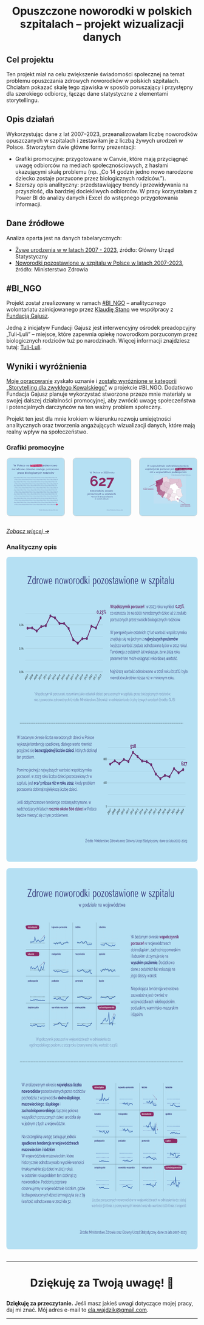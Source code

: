 # <p align="center"> Opuszczone noworodki w polskich szpitalach – projekt wizualizacji danych

## Cel projektu
Ten projekt miał na celu zwiększenie świadomości społecznej na temat problemu opuszczania zdrowych noworodków w polskich szpitalach. Chciałam pokazać skalę tego zjawiska w sposób poruszający i przystępny dla szerokiego odbiorcy, łącząc dane statystyczne z elementami storytellingu.

## Opis działań
Wykorzystując dane z lat 2007–2023, przeanalizowałam liczbę noworodków opuszczanych w szpitalach i zestawiłam je z liczbą żywych urodzeń w Polsce. Stworzyłam dwie główne formy prezentacji:

* Grafiki promocyjne: przygotowane w Canvie, które mają przyciągnąć uwagę odbiorców na mediach społecznościowych, z hasłami ukazującymi skalę problemu (np. „Co 14 godzin jedno nowo narodzone dziecko zostaje porzucone przez biologicznych rodziców.”).
* Szerszy opis analityczny: przedstawiający trendy i przewidywania na przyszłość, dla bardziej dociekliwych odbiorców.
W pracy korzystałam z Power BI do analizy danych i Excel do wstępnego przygotowania informacji.

## Dane źródłowe
Analiza oparta jest na danych tabelarycznych:

* [Żywe urodzenia w  w latach 2007 - 2023](https://github.com/ElaWajdzik/Ongoing_Projects/blob/main/%23BI_NGO%20-%20Noworodki%20opuszczone%20przez%20rodzic%C3%B3w/dane/Urodzenia%20%C5%BCywe%20w%20Polsce%202007-2023.xlsx), źródło: Główny Urząd Statystyczny
* [Noworodki pozostawione w szpitalu w Polsce w latach 2007-2023](https://github.com/ElaWajdzik/Ongoing_Projects/blob/main/%23BI_NGO%20-%20Noworodki%20opuszczone%20przez%20rodzic%C3%B3w/dane/Urodzenia%20%C5%BCywe%20w%20Polsce%202007-2023.xlsx), źródło: Ministerstwo Zdrowia


## #BI_NGO
Projekt został zrealizowany w ramach [#BI_NGO](https://jezykdanych.pl/bi-ngo-1/) – analitycznego wolontariatu zainicjowanego przez [Klaudię Stano](https://www.linkedin.com/in/klaudia-stano/) we współpracy z [Fundacją Gajusz](https://www.linkedin.com/company/fundacja-gajusz/).

Jedną z inicjatyw Fundacji Gajusz jest interwencyjny ośrodek preadopcyjny „Tuli-Luli” – miejsce, które zapewnia opiekę noworodkom porzuconym przez biologicznych rodziców tuż po narodzinach. Więcej informacji znajdziesz tutaj: [Tuli-Luli](https://gajusz.org.pl/jak-pomagamy/tuli-luli/).

## Wyniki i wyróżnienia
[Moje opracowanie](https://www.linkedin.com/posts/ela-wajdzik_biabrngo-biabrngo-activity-7272901767615389696-d_pY) zyskało uznanie i 
[zostało wyróżnione w kategorii „Storytelling dla zwykłego Kowalskiego”](https://www.linkedin.com/posts/klaudia-stano_biabrngo-activity-7284476266882195456-sH3E) w projekcie #BI_NGO. Dodatkowo Fundacja Gajusz planuje wykorzystać stworzone przeze mnie materiały w swojej dalszej działalności promocyjnej, aby zwrócić uwagę społeczeństwa i potencjalnych darczyńców na ten ważny problem społeczny.

Projekt ten jest dla mnie krokiem w kierunku rozwoju umiejętności analitycznych oraz tworzenia angażujących wizualizacji danych, które mają realny wpływ na społeczeństwo.

### Grafiki promocyjne

<div style="display: flex; justify-content: space-around; align-items: center; gap: 20px;">

  <img src="assets/3a Porzucenie noworodków w 2023 - ujęcie godzinowe.png" alt="Grafika 1" style="width: 30%; border: 1px solid #ccc; border-radius: 8px;">
  <img src="assets/3b Porzucenie noworodków w 2023 - łączna wartość.png" alt="Grafika 2" style="width: 30%; border: 1px solid #ccc; border-radius: 8px;">
  <img src="assets/3h Porzucenie noworodków w 2023 - na 5000 dzieci.png" alt="Grafika 3" style="width: 30%; border: 1px solid #ccc; border-radius: 8px;">

</div>
</br> 

[*Zobacz więcej ➔*](https://github.com/ElaWajdzik/Ongoing_Projects/tree/main/%23BI_NGO%20-%20Noworodki%20opuszczone%20przez%20rodzic%C3%B3w/assets)

### Analityczny opis

<img src="assets/1 Porzucenie noworodków w Polsce na przestrzeni lat.png" height="800" style="display: block; margin: 0 auto; border-radius: 8px;">
</br>
<img src="assets/2 Porzucenie noworodków w Polsce w podziale na województwa.png" height="1000" style="display: block; margin: 0 auto; border-radius: 8px;">

<br/>

*** 

 # <p align="center"> Dziękuję za Twoją uwagę! 🫶️

**Dziękuję za przeczytanie.** Jeśli masz jakieś uwagi dotyczące mojej pracy, daj mi znać. Mój adres e-mail to ela.wajdzik@gmail.com.

***
